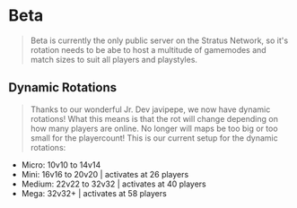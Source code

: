 # Beta

>Beta is currently the only public server on the Stratus Network, so it's rotation needs to be abe to host a multitude of gamemodes and match sizes to suit all players and playstyles. 

**Dynamic Rotations**
-
>Thanks to our wonderful Jr. Dev javipepe, we now have dynamic rotations! What this means is that the rot will change depending on how many players are online. No longer will maps be too big or too small for the playercount! This is our current setup for the dynamic rotations:

- Micro: 10v10 to 14v14
- Mini: 16v16 to 20v20 | activates at 26 players
- Medium: 22v22 to 32v32 | activates at 40 players
- Mega: 32v32+ | activates at 58 players
